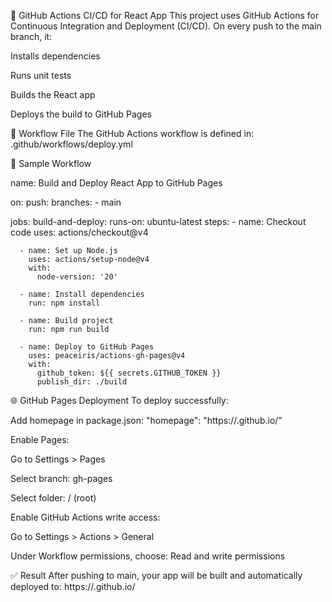 🚀 GitHub Actions CI/CD for React App
This project uses GitHub Actions for Continuous Integration and Deployment (CI/CD).
On every push to the main branch, it:

Installs dependencies

Runs unit tests

Builds the React app

Deploys the build to GitHub Pages

📁 Workflow File
The GitHub Actions workflow is defined in:
.github/workflows/deploy.yml

📄 Sample Workflow

name: Build and Deploy React App to GitHub Pages

on:
  push:
    branches:
      - main

jobs:
  build-and-deploy:
    runs-on: ubuntu-latest
    steps:
      - name: Checkout code
        uses: actions/checkout@v4

      - name: Set up Node.js
        uses: actions/setup-node@v4
        with:
          node-version: '20'

      - name: Install dependencies
        run: npm install

      - name: Build project
        run: npm run build

      - name: Deploy to GitHub Pages
        uses: peaceiris/actions-gh-pages@v4
        with:
          github_token: ${{ secrets.GITHUB_TOKEN }}
          publish_dir: ./build
          
🌐 GitHub Pages Deployment
To deploy successfully:

Add homepage in package.json:
"homepage": "https://<your-username>.github.io/<repo-name>"

Enable Pages:

Go to Settings > Pages

Select branch: gh-pages

Select folder: / (root)

Enable GitHub Actions write access:

Go to Settings > Actions > General

Under Workflow permissions, choose: Read and write permissions

✅ Result
After pushing to main, your app will be built and automatically deployed to:
https://<your-username>.github.io/<repo-name>
